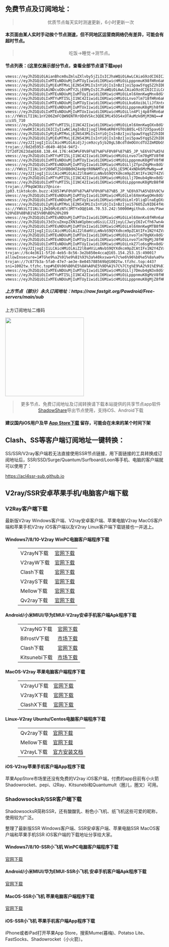 
<h2>免费节点及订阅地址：</h2>
<blockquote>
<p style="text-align: center;">优质节点每天实时测速更新，6小时更新一次</p>
</blockquote>
<h4>本页面由某人实时手动挨个节点测速，但不同地区运营商网络仍有差异，可能会有超时节点。</h4>
<blockquote>
<p style="text-align: center;">吃饭->睡觉->测节点。</p>
</blockquote>
<h4>节点列表：(这里仅展示部分节点，查看全部节点请下载app)</h4>

```vmess://eyJhZGQiOiAiMzEuMjIuMTA5LjIwOSIsICJhaWQiOiAwLCAiaG9zdCI6ICIzMS4yMi4xMDkuMjA5IiwgImlkIjogIjM2NzkzZDJjLTBkNWEtNGE4NC04ODYyLWY5YzkzZTlhZjViNSIsICJuZXQiOiAid3MiLCAicGF0aCI6ICIvNGJhOTlhMzliOTBmYWEvIiwgInBvcnQiOiA0NDMsICJwcyI6ICJ2MmNyb3NzLmNvbSAtIFx1ODJmMVx1NTZmZCAgMjciLCAidGxzIjogInRscyIsICJ0eXBlIjogImF1dG8iLCAic2VjdXJpdHkiOiAiYXV0byIsICJza2lwLWNlcnQtdmVyaWZ5IjogdHJ1ZSwgInNuaSI6ICIifQ==
vmess://eyJhZGQiOiAianBhcm0uZmluZXlvby5jZiIsICJhaWQiOiAwLCAiaG9zdCI6ICJqcGFybS5maW5leW9vLmNmIiwgImlkIjogImJkNWVlMjQ5LWZlN2ItNDY2OS1hNmQ5LWIzZjVlZWNiOThlNiIsICJuZXQiOiAid3MiLCAicGF0aCI6ICIvMTIzIiwgInBvcnQiOiA0NDMsICJwcyI6ICJ2MmNyb3NzLmNvbSAtIFx1N2Y4ZVx1NTZmZENsb3VkRmxhcmVcdTUxNmNcdTUzZjhDRE5cdTgyODJcdTcwYjkgMTgiLCAidGxzIjogInRscyIsICJ0eXBlIjogImF1dG8iLCAic2VjdXJpdHkiOiAiYXV0byIsICJza2lwLWNlcnQtdmVyaWZ5IjogdHJ1ZSwgInNuaSI6ICIifQ==
vmess://eyJhZGQiOiIxMTEuNDUuMjIuMTUyIiwidiI6MiwicHMiOiLpppnmuK98fHRn6aKR6YGTOjJ8fDEiLCJwb3J0IjoiOTAxMCIsImlkIjoiMmNjMTUzMjYtY2QwZi0zNGRhLWJiZmItZjhjZGM5YjcxZWIyIiwiYWlkIjoiMCIsInNjeSI6ImF1dG8iLCJuZXQiOiJ0Y3AiLCJ0eXBlIjoiIiwidGxzIjoiIn0=
vmess://eyJhZGQiOiIyMjEuMTMxLjE2NS43MiIsInYiOjIsInBzIjoi5paw5Yqg5Z2hIDE2fHx0Z+mikemBkzoyfHwxNjgiLCJwb3J0IjoiOTA0MSIsImlkIjoiMmNjMTUzMjYtY2QwZi0zNGRhLWJiZmItZjhjZGM5YjcxZWIyIiwiYWlkIjoiMCIsInNjeSI6ImF1dG8iLCJuZXQiOiJ0Y3AiLCJ0eXBlIjoiIiwidGxzIjoiIn0=
vmess://eyJhZGQiOiAiNDcuODcuMTY2LjE0MyIsICJhaWQiOiAwLCAiaG9zdCI6ICIiLCAiaWQiOiAiMkYwOTQ4NDUtRTJCRC1FQkY3LURFQjctOTk1OTkyNDM2RkFGIiwgIm5ldCI6ICJ0Y3AiLCAicGF0aCI6ICIiLCAicG9ydCI6IDQ0NDQzLCAicHMiOiAiZ2l0aHViLmNvbS9QYXdkcm9pZCAtIFx1OTk5OVx1NmUyZlx1OTYzZlx1OTFjY1x1NGU5MSAzMyIsICJ0bHMiOiAidGxzIiwgInR5cGUiOiAiYXV0byIsICJzZWN1cml0eSI6ICJhdXRvIiwgInNraXAtY2VydC12ZXJpZnkiOiB0cnVlLCAic25pIjogIiJ9
vmess://eyJhZGQiOiIxMTEuNDUuMjIuMTUyIiwidiI6MiwicHMiOiLml6XmnKwgMnx8dGfpopHpgZM6Mnx8OSIsInBvcnQiOiI5MDM3IiwiaWQiOiIyY2MxNTMyNi1jZDBmLTM0ZGEtYmJmYi1mOGNkYzliNzFlYjIiLCJhaWQiOiIwIiwic2N5IjoiYXV0byIsIm5ldCI6InRjcCIsInR5cGUiOiIiLCJ0bHMiOiIifQ==
vmess://eyJhZGQiOiIxMTYuMTI5LjI1NC42IiwidiI6MiwicHMiOiLnvo7lm718fHRn6aKR6YGTOjJ8fDI3IiwicG9ydCI6IjkwMjUiLCJpZCI6IjJjYzE1MzI2LWNkMGYtMzRkYS1iYmZiLWY4Y2RjOWI3MWViMiIsImFpZCI6IjAiLCJzY3kiOiJhdXRvIiwibmV0IjoidGNwIiwidHlwZSI6IiIsInRscyI6IiJ9
vmess://eyJhZGQiOiIxMTEuNDUuMjIuMTUyIiwidiI6MiwicHMiOiLku6XoibLliJfXnteT15nXoNeqINeZ16nXqNeQ15zigKzigI58fHRn6aKR6YGTOjJ8fDEwMiIsInBvcnQiOiIxMTkzNCIsImlkIjoiMmNjMTUzMjYtY2QwZi0zNGRhLWJiZmItZjhjZGM5YjcxZWIyIiwiYWlkIjoiMCIsInNjeSI6ImF1dG8iLCJuZXQiOiJ0Y3AiLCJ0eXBlIjoiIiwidGxzIjoiIn0=
vmess://eyJhZGQiOiIxMTEuNDUuMjIuMTUxIiwidiI6MiwicHMiOiLpppnmuK8gMjh8fHRn6aKR6YGTOjJ8fDEwNCIsInBvcnQiOiI5MDA4IiwiaWQiOiIyY2MxNTMyNi1jZDBmLTM0ZGEtYmJmYi1mOGNkYzliNzFlYjIiLCJhaWQiOiIwIiwic2N5IjoiYXV0byIsIm5ldCI6InRjcCIsInR5cGUiOiIiLCJ0bHMiOiIifQ==
vmess://eyJhZGQiOiIxMTEuNDUuMjIuMTUxIiwidiI6MiwicHMiOiLln4Plj4p8fHRn6aKR6YGTOjJ8fDk1IiwicG9ydCI6IjExOTI4IiwiaWQiOiIyY2MxNTMyNi1jZDBmLTM0ZGEtYmJmYi1mOGNkYzliNzFlYjIiLCJhaWQiOiIwIiwic2N5IjoiYXV0byIsIm5ldCI6InRjcCIsInR5cGUiOiIiLCJ0bHMiOiIifQ==
ss://YWVzLTI1Ni1nY206ZmFCQW9ENTRrODdVSkc3QDE3Mi45OS4xOTAuMzk6MjM3NQ==#🇺🇸US_710
vmess://eyJhZGQiOiIxMTYuMTI5LjI1NC42IiwidiI6MiwicHMiOiLml6XmnKwgOXx8dGfpopHpgZM6Mnx8NjAiLCJwb3J0IjoiOTAzMSIsImlkIjoiMmNjMTUzMjYtY2QwZi0zNGRhLWJiZmItZjhjZGM5YjcxZWIyIiwiYWlkIjoiMCIsInNjeSI6ImF1dG8iLCJuZXQiOiJ0Y3AiLCJ0eXBlIjoiIiwidGxzIjoiIn0=
vmess://ew0KICAidiI6ICIyIiwNCiAgInBzIjogIlRH6aKR6YGTOiB85L+E572X5pav6IGU6YKmIiwNCiAgImFkZCI6ICI5MS4yNDMuODIuMjQ5IiwNCiAgInBvcnQiOiAiMjAwMDIiLA0KICAiaWQiOiAiMkYwOTQ4NDUtRTJCRC1FQkY3LURFQjctOTk1OTkyNDM2RkFGIiwNCiAgImFpZCI6ICIwIiwNCiAgInNjeSI6ICJhdXRvIiwNCiAgIm5ldCI6ICJ0Y3AiLA0KICAidHlwZSI6ICJub25lIiwNCiAgImhvc3QiOiAiIiwNCiAgInBhdGgiOiAiIiwNCiAgInRscyI6ICJ0bHMiLA0KICAic25pIjogIiINCn0=
vmess://eyJhZGQiOiIyMjEuMTMxLjE2NS43MiIsInYiOjIsInBzIjoi5paw5Yqg5Z2hIDE3fHx0Z+mikemBkzoyfHwxODEiLCJwb3J0IjoiOTAzOSIsImlkIjoiMmNjMTUzMjYtY2QwZi0zNGRhLWJiZmItZjhjZGM5YjcxZWIyIiwiYWlkIjoiMCIsInNjeSI6ImF1dG8iLCJuZXQiOiJ0Y3AiLCJ0eXBlIjoiIiwidGxzIjoiIn0=
vmess://eyJhZGQiOiIyMjEuMTMxLjE2NS43MiIsInYiOjIsInBzIjoi5paw5Yqg5Z2hIDEyfHx0Z+mikemBkzoyfHwxMjMiLCJwb3J0IjoiOTA0MyIsImlkIjoiMmNjMTUzMjYtY2QwZi0zNGRhLWJiZmItZjhjZGM5YjcxZWIyIiwiYWlkIjoiMCIsInNjeSI6ImF1dG8iLCJuZXQiOiJ0Y3AiLCJ0eXBlIjoiIiwidGxzIjoiIn0=
vmess://eyJ2IjogIjIiLCAicHMiOiAidjJjcm9zcy5jb20gLSBcdTdmOGVcdTU2ZmRDbG91ZEZsYXJlXHU4MjgyXHU3MGI5IDEwIiwgImFkZCI6ICIxNzIuNjQuMTQ0LjEwMCIsICJwb3J0IjogIjQ0MyIsICJ0eXBlIjogIm5vbmUiLCAiaWQiOiAiNmU5MjE3ZGUtYWQ3ZS00YTY3LWJkMTctYTZkY2E5NTE3MzNiIiwgImFpZCI6ICIwIiwgIm5ldCI6ICJ3cyIsICJwYXRoIjogIi9kb25ndGFpd2FuZy5jb20iLCAiaG9zdCI6ICJsZzMuemh1amljbjIuY29tIiwgInRscyI6ICJ0bHMifQ==
trojan://8d2d5953-d649-4034-94f2-72f2df2623da@168.138.44.176:443#%F0%9F%87%AF%F0%9F%87%B5_JP_%E6%97%A5%E6%9C%AC
vmess://eyJhZGQiOiIxMTYuMTI5LjI1NC42IiwidiI6MiwicHMiOiLnvo7lm70gMTV8fHRn6aKR6YGTOjJ8fDE0OSIsInBvcnQiOiI5MDAxIiwiaWQiOiIyY2MxNTMyNi1jZDBmLTM0ZGEtYmJmYi1mOGNkYzliNzFlYjIiLCJhaWQiOiIwIiwic2N5IjoiYXV0byIsIm5ldCI6InRjcCIsInR5cGUiOiIiLCJ0bHMiOiIifQ==
vmess://eyJhZGQiOiIxMTEuNDUuMjIuMTUyIiwidiI6MiwicHMiOiLpppnmuK8gMTV8fHRn6aKR6YGTOjJ8fDQzIiwicG9ydCI6IjkwMDgiLCJpZCI6IjJjYzE1MzI2LWNkMGYtMzRkYS1iYmZiLWY4Y2RjOWI3MWViMiIsImFpZCI6IjAiLCJzY3kiOiJhdXRvIiwibmV0IjoidGNwIiwidHlwZSI6IiIsInRscyI6IiJ9
vmess://eyJhZGQiOiIxMTEuNDUuMjIuMTUyIiwidiI6MiwicHMiOiLljZfpnZ4gMnx8dGfpopHpgZM6Mnx8MTMzIiwicG9ydCI6IjExOTA5IiwiaWQiOiIyY2MxNTMyNi1jZDBmLTM0ZGEtYmJmYi1mOGNkYzliNzFlYjIiLCJhaWQiOiIwIiwic2N5IjoiYXV0byIsIm5ldCI6InRjcCIsInR5cGUiOiIiLCJ0bHMiOiIifQ==
ss://YWVzLTI1Ni1nY206WTZSOXBBdHZ4eHptR0NAMTcyLjk5LjE5MC4xNDk6MzMwNg==#_184
vmess://eyJ2IjogIjIiLCAicHMiOiAiZ2l0aHViLmNvbS9QYXdkcm9pZCAtIFx1N2Y4ZVx1NTZmZENsb3VkRmxhcmVcdTUxNmNcdTUzZjhDRE5cdTgyODJcdTcwYjkgMjMiLCAiYWRkIjogIjEwNC4yMS43OC40NCIsICJwb3J0IjogIjQ0MyIsICJpZCI6ICJiZDVlZTI0OS1mZTdiLTQ2NjktYTZkOS1iM2Y1ZWVjYjk4ZTYiLCAiYWlkIjogIjAiLCAic2N5IjogImF1dG8iLCAibmV0IjogIndzIiwgInR5cGUiOiAibm9uZSIsICJob3N0IjogImpwYXJtLmZpbmV5b28uY2YiLCAicGF0aCI6ICIvMTIzIiwgInRscyI6ICJ0bHMiLCAic25pIjogIiJ9
vmess://eyJhZGQiOiIxMTYuMTI5LjI1NC42IiwidiI6MiwicHMiOiLlj7Dmub4gNnx8dGfpopHpgZM6Mnx8NDAiLCJwb3J0IjoiOTAxOCIsImlkIjoiMmNjMTUzMjYtY2QwZi0zNGRhLWJiZmItZjhjZGM5YjcxZWIyIiwiYWlkIjoiMCIsInNjeSI6ImF1dG8iLCJuZXQiOiJ0Y3AiLCJ0eXBlIjoiIiwidGxzIjoiIn0=
vmess://eyJhZGQiOiIxMTYuMTI5LjI1NC42IiwidiI6MiwicHMiOiLpppnmuK8gMzB8fHRn6aKR6YGTOjJ8fDExNSIsInBvcnQiOiI5MDEwIiwiaWQiOiIyY2MxNTMyNi1jZDBmLTM0ZGEtYmJmYi1mOGNkYzliNzFlYjIiLCJhaWQiOiIwIiwic2N5IjoiYXV0byIsIm5ldCI6InRjcCIsInR5cGUiOiIiLCJ0bHMiOiIifQ==
trojan://P9qGW38zz7@nice-jp03.tiktokcdn.buzz:43857#%F0%9F%87%AF%F0%9F%87%B5_JP_%E6%97%A5%E6%9C%AC
vmess://eyJhZGQiOiIxMTEuNDUuMjIuMTUyIiwidiI6MiwicHMiOiLml6XmnKwgOHx8dGfpopHpgZM6Mnx8MzUiLCJwb3J0IjoiOTAzMiIsImlkIjoiMmNjMTUzMjYtY2QwZi0zNGRhLWJiZmItZjhjZGM5YjcxZWIyIiwiYWlkIjoiMCIsInNjeSI6ImF1dG8iLCJuZXQiOiJ0Y3AiLCJ0eXBlIjoiIiwidGxzIjoiIn0=
vmess://eyJhZGQiOiIxMTEuNDUuMjIuMTUyIiwidiI6MiwicHMiOiLmlrDliqDlnaEgOXx8dGfpopHpgZM6Mnx8ODAiLCJwb3J0IjoiOTA0MyIsImlkIjoiMmNjMTUzMjYtY2QwZi0zNGRhLWJiZmItZjhjZGM5YjcxZWIyIiwiYWlkIjoiMCIsInNjeSI6ImF1dG8iLCJuZXQiOiJ0Y3AiLCJ0eXBlIjoiIiwidGxzIjoiIn0=
vmess://eyJhZGQiOiIyMjEuMTMxLjE2NS43MiIsInYiOjIsInBzIjoi576O5Zu9IDE4fHx0Z+mikemBkzoyfHwxNTgiLCJwb3J0IjoiOTAyMiIsImlkIjoiMmNjMTUzMjYtY2QwZi0zNGRhLWJiZmItZjhjZGM5YjcxZWIyIiwiYWlkIjoiMCIsInNjeSI6ImF1dG8iLCJuZXQiOiJ0Y3AiLCJ0eXBlIjoiIiwidGxzIjoiIn0=
ss://YWVzLTI1Ni1jZmI6MzEzNTc3MTYxOQ@146.70.53.242:50000#github.com/Pawdroid%20-%20%E8%8B%B1%E5%9B%BD%20%209
vmess://eyJhZGQiOiIxMTEuNDUuMjIuMTUxIiwidiI6MiwicHMiOiLml6XmnKx8fHRn6aKR6YGTOjJ8fDMiLCJwb3J0IjoiOTAzMCIsImlkIjoiMmNjMTUzMjYtY2QwZi0zNGRhLWJiZmItZjhjZGM5YjcxZWIyIiwiYWlkIjoiMCIsInNjeSI6ImF1dG8iLCJuZXQiOiJ0Y3AiLCJ0eXBlIjoiIiwidGxzIjoiIn0=
vmess://eyJhZGQiOiJ3d3cuZmxpZXN3aW1pbmcudGsiLCJ2IjoyLCJwcyI6IvCfh67wn4exX0lMX+S7peiJsuWIlyIsInBvcnQiOjQ0MywiaWQiOiJiNzUxOWE2Zi1jMWRlLTQ2NjctZTYwNi1iNjBjNjVkMTkwNzgiLCJhaWQiOjAsInNjeSI6ImF1dG8iLCJuZXQiOiJ3cyIsInR5cGUiOiIiLCJob3N0Ijoid3d3LmZsaWVzd2ltaW5nLnRrIiwidGxzIjoidGxzIn0=
vmess://eyJhZGQiOiIxMTEuNDUuMjIuMTUxIiwidiI6MiwicHMiOiLml6XmnKwgMTB8fHRn6aKR6YGTOjJ8fDcwIiwicG9ydCI6IjkwMzQiLCJpZCI6IjJjYzE1MzI2LWNkMGYtMzRkYS1iYmZiLWY4Y2RjOWI3MWViMiIsImFpZCI6IjAiLCJzY3kiOiJhdXRvIiwibmV0IjoidGNwIiwidHlwZSI6IiIsInRscyI6IiJ9
vmess://eyJ2IjogIjIiLCAicHMiOiAiZ2l0aHViLmNvbS9QYXdkcm9pZCAtIFx1N2Y4ZVx1NTZmZFx1NTJhMFx1NTIyOVx1Nzk4Zlx1NWMzY1x1NGU5YVx1NWRkZVx1NTM2MVx1NWI4MVx1NWViN1x1NzI3OVx1NTIyOU11bHRhY29tXHU1MTZjXHU1M2Y4IDM2IiwgImFkZCI6ICIyMDQuMTUuNzUuOTkiLCAicG9ydCI6ICI1ODI5MCIsICJ0eXBlIjogIm5vbmUiLCAiaWQiOiAiZDVjYzMxNDgtMmU4OC00MzlhLWNiMTctZTM2M2U3ZGJlNDNjIiwgImFpZCI6ICIwIiwgIm5ldCI6ICJ3cyIsICJwYXRoIjogIi8iLCAiaG9zdCI6ICIiLCAidGxzIjogIiJ9
vmess://eyJhZGQiOiIxMTEuNDUuMjIuMTUxIiwidiI6MiwicHMiOiLnvo7lm70gNXx8dGfpopHpgZM6Mnx8NTgiLCJwb3J0IjoiOTAyMyIsImlkIjoiMmNjMTUzMjYtY2QwZi0zNGRhLWJiZmItZjhjZGM5YjcxZWIyIiwiYWlkIjoiMCIsInNjeSI6ImF1dG8iLCJuZXQiOiJ0Y3AiLCJ0eXBlIjoiIiwidGxzIjoiIn0=
vmess://eyJhZGQiOiIxMTEuNDUuMjIuMTUyIiwidiI6MiwicHMiOiLnvo7lm70gMjJ8fHRn6aKR6YGTOjJ8fDE3MSIsInBvcnQiOiI5MDI4IiwiaWQiOiIyY2MxNTMyNi1jZDBmLTM0ZGEtYmJmYi1mOGNkYzliNzFlYjIiLCJhaWQiOiIwIiwic2N5IjoiYXV0byIsIm5ldCI6InRjcCIsInR5cGUiOiIiLCJ0bHMiOiIifQ==
vmess://eyJhZGQiOiIxMTEuNDUuMjIuMTUyIiwidiI6MiwicHMiOiLnkZ7lo6sgMnx8dGfpopHpgZM6Mnx8NDQiLCJwb3J0IjoiMTE5MTgiLCJpZCI6IjJjYzE1MzI2LWNkMGYtMzRkYS1iYmZiLWY4Y2RjOWI3MWViMiIsImFpZCI6IjAiLCJzY3kiOiJhdXRvIiwibmV0IjoidGNwIiwidHlwZSI6IiIsInRscyI6IiJ9
vmess://eyJ2IjogIjIiLCAicHMiOiAiZ2l0aHViLmNvbS9QYXdkcm9pZCAtIFx1N2Y4ZVx1NTZmZENsb3VkRmxhcmVcdTgyODJcdTcwYjkgMjAiLCAiYWRkIjogIjE3Mi42NC4xNDQuMTAwIiwgInBvcnQiOiAiNDQzIiwgInR5cGUiOiAibm9uZSIsICJpZCI6ICI2ZTkyMTdkZS1hZDdlLTRhNjctYmQxNy1hNmRjYTk1MTczM2IiLCAiYWlkIjogIjAiLCAibmV0IjogIndzIiwgInBhdGgiOiAiL2Rvbmd0YWl3YW5nLmNvbSIsICJob3N0IjogImxnMy56aHVqaWNuMi5jb20iLCAidGxzIjogInRscyJ9
trojan://6c4e3611-5f2d-4eb5-8c56-3e2b850e4cca@165.154.253.15:49001?allowInsecure=1#TG%e9%a2%91%e9%81%93%3a%40kxswa+%7c%e6%96%b0%e5%8a%a0%e5%9d%a1
trojan://7c877b3a-5fa0-47e7-ae3e-8e045788569b@1002tw.tfzhc.top:443?sni=1002tw.tfzhc.top#%E6%96%B0%E5%8A%A0%E5%9D%A1%7C%7Ctg%E9%A2%91%E9%81%93%3A%40bpjzx2%7C%7C3
vmess://eyJhZGQiOiIxMTEuNDUuMjIuMTUyIiwidiI6MiwicHMiOiLlj7Dmub4gN3x8dGfpopHpgZM6Mnx8NjUiLCJwb3J0IjoiOTAxNCIsImlkIjoiMmNjMTUzMjYtY2QwZi0zNGRhLWJiZmItZjhjZGM5YjcxZWIyIiwiYWlkIjoiMCIsInNjeSI6ImF1dG8iLCJuZXQiOiJ0Y3AiLCJ0eXBlIjoiIiwidGxzIjoiIn0=
vmess://eyJhZGQiOiIxMTYuMTI5LjI1NC42IiwidiI6MiwicHMiOiLpppnmuK8gMzV8fHRn6aKR6YGTOjJ8fDE3MCIsInBvcnQiOiI5MDA3IiwiaWQiOiIyY2MxNTMyNi1jZDBmLTM0ZGEtYmJmYi1mOGNkYzliNzFlYjIiLCJhaWQiOiIwIiwic2N5IjoiYXV0byIsIm5ldCI6InRjcCIsInR5cGUiOiIiLCJ0bHMiOiIifQ==
vmess://eyJhZGQiOiIxMTEuNDUuMjIuMTUyIiwidiI6MiwicHMiOiLpppnmuK8gMjZ8fHRn6aKR6YGTOjJ8fDk4IiwicG9ydCI6IjkwMDYiLCJpZCI6IjJjYzE1MzI2LWNkMGYtMzRkYS1iYmZiLWY4Y2RjOWI3MWViMiIsImFpZCI6IjAiLCJzY3kiOiJhdXRvIiwibmV0IjoidGNwIiwidHlwZSI6IiIsInRscyI6IiJ9
```
<h5>上方节点（部分）永久订阅地址：https://raw.fastgit.org/Pawdroid/Free-servers/main/sub</h5>
<p>上方订阅地址二维码</p>
<img src='https://raw.fastgit.org/Pawdroid/Free-servers/main/sub.png' width=250 height=250>
<blockquote style='text-align: center;'>更多节点、免费订阅地址及订阅转换请下载本站提供的共享节点app软件<a href='https://shadowshare.v2cross.com'>ShadowShare</a>导出节点使用，支持iOS、Android下载</blockquote>
<h4>建议国内iOS用户及早 <a href='https://apps.apple.com/cn/app/shadowshare/id1612647259'>App Store下载</a> 留存，可能会在未来的某个时间下架</h4>

<div class="nv-content-wrap entry-content">
<h2>Clash、SS等客户端订阅地址一键转换：</h2>
<p>SS/SSR/V2ray客户端若无法直接使用SSR节点链接，用下面链接的工具转换成订阅地址后，SSR/SSD/Surge/Quantum/Surfboard/Loon等手机、电脑的客户端就可以使用了：</p>
<p><a href="https://acl4ssr-sub.github.io" target="_blank" rel="noreferrer noopener nofollow">https://acl4ssr-sub.github.io</a></p>
<h2>V2ray/SSR安卓苹果手机/电脑客户端下载</h2>
<h3>V2Ray客户端下载</h3>
<p>最新版V2ray Windows客户端、V2ray安卓客户端、苹果电脑V2ray MacOS客户端和苹果手机V2ray iOS客户端以及V2ray Linux客户端下载链接也一并送上。</p>
<h4>Windows7/8/10-<strong>V2ray WinPC电脑客户端</strong>程序下载</h4>
<figure class="wp-block-table alignwide is-style-stripes"><table><tbody><tr><td>V2rayN下载</td><td><a href="https://github.com/2dust/v2rayN/releases" target="_blank" rel="noreferrer noopener">官网下载</a></td></tr><tr><td>V2rayW下载</td><td><a href="https://github.com/Cenmrev/V2RayW/releases" target="_blank" rel="noreferrer noopener">官网下载</a></td></tr><tr><td>Clash下载</td><td><a href="https://github.com/Fndroid/clash_for_windows_pkg/releases" target="_blank" rel="noreferrer noopener">官网下载</a></td></tr><tr><td>V2rayS下载</td><td><a href="https://github.com/Shinlor/V2RayS/releases" target="_blank" rel="noreferrer noopener">官网下载</a></td></tr><tr><td>Mellow下载</td><td><a href="https://github.com/mellow-io/mellow/releases" target="_blank" rel="noreferrer noopener">官网下载</a></td></tr><tr><td>Qv2ray下载</td><td><a href="https://github.com/Qv2ray/Qv2ray" target="_blank" rel="noreferrer noopener">官网下载</a></td></tr></tbody></table></figure>
<h4><strong>Android/小米MIUI/华为EMUI-V2ray安卓手机客户端</strong>Apk程序下载</h4>
<figure class="wp-block-table alignwide is-style-stripes"><table><tbody><tr><td>V2rayNG下载</td><td><a href="https://github.com/2dust/v2rayNG/releases" target="_blank" rel="noreferrer noopener">官网下载</a></td></tr><tr><td>BifrostV下载</td><td><a rel="noreferrer noopener" href="https://www.appsapk.com/downloading/latest/com.github.dawndiy.bifrostv-0.6.8.apk" target="_blank">市场下载</a></td></tr><tr><td>Clash下载</td><td><a href="https://github.com/Kr328/ClashForAndroid/releases" target="_blank" rel="noreferrer noopener">官网下载</a></td></tr><tr><td>Kitsunebi下载</td><td><a rel="noreferrer noopener" href="https://apkpure.com/kitsunebi/fun.kitsunebi.kitsunebi4android" target="_blank">市场下载</a></td></tr></tbody></table></figure>
<h4><strong>MacOS-V2ray <strong>苹果电脑</strong>客户端</strong>程序下载</h4>
<figure class="wp-block-table alignwide is-style-stripes"><table><tbody><tr><td>V2rayU下载</td><td><a href="https://github.com/yanue/V2rayU/releases" target="_blank" rel="noreferrer noopener">官网下载</a></td></tr><tr><td>V2rayX下载</td><td><a href="https://github.com/Cenmrev/V2RayX/releases" target="_blank" rel="noreferrer noopener">官网下载</a></td></tr><tr><td>ClashX下载</td><td><a href="https://github.com/yichengchen/clashX/releases" target="_blank" rel="noreferrer noopener">官网下载</a></td></tr></tbody></table></figure>
<h4><strong>Linux</strong>–<strong>V2ray Ubuntu/Centos电脑客户端</strong>程序下载</h4>
<figure class="wp-block-table alignwide is-style-stripes"><table><tbody><tr><td>Qv2ray下载</td><td><a href="https://github.com/Qv2ray/Qv2ray" target="_blank" rel="noreferrer noopener">官网下载</a></td></tr><tr><td>Mellow下载</td><td><a href="https://github.com/mellow-io/mellow/releases" target="_blank" rel="noreferrer noopener">官网下载</a></td></tr><tr><td>V2rayL下载</td><td><a rel="noreferrer noopener" href="https://github.com/jiangxufeng/v2rayL" target="_blank">官方安装文档</a></td></tr></tbody></table></figure>
<h4>iOS-<strong>V2ray苹果<strong>手机客户端</strong>App程序</strong>下载</h4>
<p>苹果AppStore市场里还没有免费的V2ray iOS客户端，付费的app目前有小火箭Shadowrocket、pepi、i2Ray、Kitsunebi和Quantumult（圈儿，圈叉）可用。</p>
<h3>ShadowsocksR/SSR客户端下载</h3>
<p>ShadowsocksR简称SSR，还有酸酸乳、粉色小飞机、纸飞机这些可爱的昵称，使用较为广泛。</p>
<p>整理了最新版SSR Windows客户端、SSR安卓客户端、苹果电脑SSR MacOS客户端和苹果手机SSR iOS客户端的下载地址分享给大家。</p>
<h4><strong>Windows7/8/10-<strong>SSR小飞机 WinPC电脑客户端</strong>程序下载</strong></h4>
<p><a rel="noreferrer noopener" href="https://github.com/shadowsocksrr/shadowsocksr-csharp/releases" target="_blank">官网下载</a></p>
<h4><strong><strong>Android/小米MIUI/华为EMUI-SSR小飞机 安卓手机客户端</strong>Apk程序下载</strong></h4>
<p><a rel="noreferrer noopener" href="https://github.com/shadowsocksrr/shadowsocksr-android/releases" target="_blank">官网下载</a></p>
<h4><strong><strong>MacOS-SSR小飞机 苹果电脑客户端</strong>程序下载</strong></h4>
<p><a href="https://github.com/qinyuhang/ShadowsocksX-NG-R/releases" target="_blank" rel="noreferrer noopener">官网下载</a></p>
<h4><strong>iOS-<strong>SSR小飞机 苹果手机客户端App程序</strong></strong>下载</h4>
<p>iPhone或者iPad打开苹果App Store，搜索Mume(暮梅)、Potatso Lite、FastSocks、Shadowrocket（小火箭）。</p>

